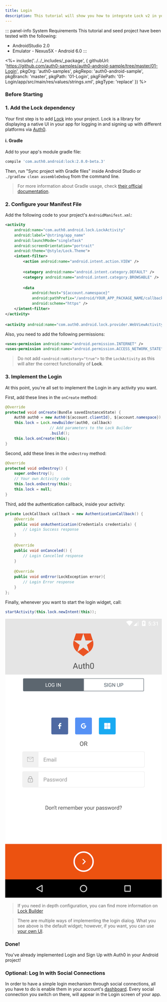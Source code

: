 ```yaml
---
title: Login
description: This tutorial will show you how to integrate Lock v2 in your Android project in order to present a login screen.
---
```


::: panel-info System Requirements
This tutorial and seed project have been tested with the following:

* AndroidStudio 2.0
* Emulator - Nexus5X - Android 6.0 
:::

<%= include('../../_includes/_package', {
  githubUrl: 'https://github.com/auth0-samples/auth0-android-sample/tree/master/01-Login',
  pkgOrg: 'auth0-samples',
  pkgRepo: 'auth0-android-sample',
  pkgBranch: 'master',
  pkgPath: '01-Login',
  pkgFilePath: '01-Login/app/src/main/res/values/strings.xml',
  pkgType: 'replace'
}) %>

### Before Starting

### 1. Add the Lock dependency

Your first step is to add [Lock](https://github.com/auth0/Lock.Android) into your project. Lock is a library for displaying a native UI in your app for logging in and signing up with different platforms via [Auth0](https://auth0.com/).

#### i. Gradle

Add to your app's module gradle file:

```gradle
compile 'com.auth0.android:lock:2.0.0-beta.3'
```

Then, run "Sync project with Gradle files" inside Android Studio or `./gradlew clean assembleDebug` from the command line.

> For more information about Gradle usage, check [their official documentation](http://tools.android.com/tech-docs/new-build-system/user-guide).

### 2. Configure your Manifest File

Add the following code to your project's `AndroidManifest.xml`:

```xml
<activity
    android:name="com.auth0.android.lock.LockActivity"
    android:label="@string/app_name"
    android:launchMode="singleTask"
    android:screenOrientation="portrait"
    android:theme="@style/Lock.Theme">
    <intent-filter>
        <action android:name="android.intent.action.VIEW" />

        <category android:name="android.intent.category.DEFAULT" />
        <category android:name="android.intent.category.BROWSABLE" />

        <data
            android:host="${account.namespace}"
            android:pathPrefix="/android/YOUR_APP_PACKAGE_NAME/callback"
            android:scheme="https" />
    </intent-filter>
</activity>

<activity android:name="com.auth0.android.lock.provider.WebViewActivity"></activity>
```

Also, you need to add the following permissions:

```xml
<uses-permission android:name="android.permission.INTERNET" />
<uses-permission android:name="android.permission.ACCESS_NETWORK_STATE" />
```

> Do not add ``<android:noHistory="true">`` to the ``LockActivity`` as this will alter the correct functionality of **Lock**.

### 3. Implement the Login

At this point, you're all set to implement the Login in any activity you want. 

First, add these lines in the ``onCreate`` method:

```java
@Override
protected void onCreate(Bundle savedInstanceState) {
    Auth0 auth0 = new Auth0(${account.clientId}, ${account.namespace});
    this.lock = Lock.newBuilder(auth0, callback)
                    // Add parameters to the Lock Builder
                    .build();
    this.lock.onCreate(this);
}
```

Second, add these lines in the ``onDestroy`` method:

```java
@Override
protected void onDestroy() {
    super.onDestroy();
    // Your own Activity code
    this.lock.onDestroy(this);
    this.lock = null;
}
```

Third, add the authentication callback, inside your activity:

```java
private LockCallback callback = new AuthenticationCallback() {
    @Override
    public void onAuthentication(Credentials credentials) {
        // Login Success response
    }

    @Override
    public void onCanceled() {
        // Login Cancelled response
    }

    @Override
    public void onError(LockException error){
        // Login Error response
    }
};
```

Finally, whenever you want to start the login widget, call:

```java
startActivity(this.lock.newIntent(this));
```

<div class="phone-mockup"><img src="/media/articles/libraries/lock-android/login.png" alt="Mobile example screenshot"/></div>

> If you need in depth configuration, you can find more information on [Lock Builder](/libraries/lock-android#lock-builder)

> There are multiple ways of implementing the login dialog. What you see above is the default widget; however, if you want, you can use [your own UI](02-custom-login.md).

### Done!

You've already implemented Login and Sign Up with Auth0 in your Android project!

### Optional: Log In with Social Connections

In order to have a simple login mechanism through social connections, all you have to do is enable them in your account's [dashboard](${uiURL}/#/connections/social). Every social connection you switch on there, will appear in the Login screen of your app.
